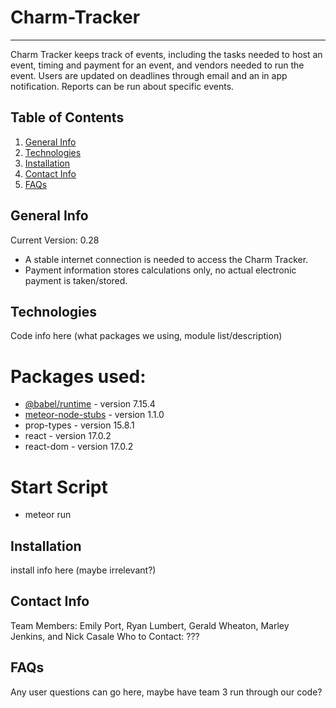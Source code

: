 # Charm-Tracker
****************
Charm Tracker keeps track of events, including the tasks needed to host an event, timing and payment for an event, and vendors needed to run the event. Users are updated on deadlines through email and an in app notification. Reports can be run about specific events.

## Table of Contents
1. [General Info](#general-info)
2. [Technologies](#technologies)
3. [Installation](#installation)
4. [Contact Info](#contact-info)
5. [FAQs](#faqs)

## General Info
Current Version: 0.28
* A stable internet connection is needed to access the Charm Tracker.
* Payment information stores calculations only, no actual electronic payment is taken/stored.


## Technologies
Code info here (what packages we using, module list/description)
# Packages used:
* [@babel/runtime](https://babeljs.io/docs/en/babel-runtime) - version 7.15.4
* [meteor-node-stubs](https://github.com/meteor/node-stubs) - version 1.1.0
* prop-types - version 15.8.1
* react - version 17.0.2
* react-dom - version 17.0.2

# Start Script
* meteor run

## Installation
install info here (maybe irrelevant?)

## Contact Info
Team Members: Emily Port, Ryan Lumbert, Gerald Wheaton, Marley Jenkins, and Nick Casale
Who to Contact: ???

## FAQs
Any user questions can go here, maybe have team 3 run through our code?
